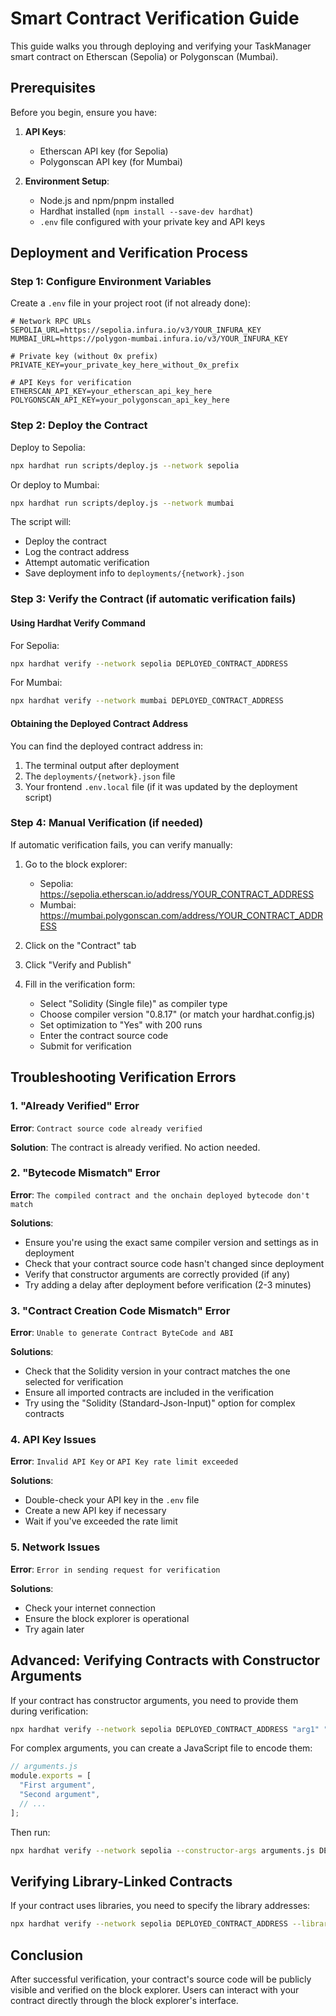 # Smart Contract Verification Guide

This guide walks you through deploying and verifying your TaskManager smart contract on Etherscan (Sepolia) or Polygonscan (Mumbai).

## Prerequisites

Before you begin, ensure you have:

1. **API Keys**:
   - Etherscan API key (for Sepolia)
   - Polygonscan API key (for Mumbai)

2. **Environment Setup**:
   - Node.js and npm/pnpm installed
   - Hardhat installed (`npm install --save-dev hardhat`)
   - `.env` file configured with your private key and API keys

## Deployment and Verification Process

### Step 1: Configure Environment Variables

Create a `.env` file in your project root (if not already done):

```
# Network RPC URLs
SEPOLIA_URL=https://sepolia.infura.io/v3/YOUR_INFURA_KEY
MUMBAI_URL=https://polygon-mumbai.infura.io/v3/YOUR_INFURA_KEY

# Private key (without 0x prefix)
PRIVATE_KEY=your_private_key_here_without_0x_prefix

# API Keys for verification
ETHERSCAN_API_KEY=your_etherscan_api_key_here
POLYGONSCAN_API_KEY=your_polygonscan_api_key_here
```

### Step 2: Deploy the Contract

Deploy to Sepolia:
```bash
npx hardhat run scripts/deploy.js --network sepolia
```

Or deploy to Mumbai:
```bash
npx hardhat run scripts/deploy.js --network mumbai
```

The script will:
- Deploy the contract
- Log the contract address
- Attempt automatic verification
- Save deployment info to `deployments/{network}.json`

### Step 3: Verify the Contract (if automatic verification fails)

#### Using Hardhat Verify Command

For Sepolia:
```bash
npx hardhat verify --network sepolia DEPLOYED_CONTRACT_ADDRESS
```

For Mumbai:
```bash
npx hardhat verify --network mumbai DEPLOYED_CONTRACT_ADDRESS
```

#### Obtaining the Deployed Contract Address

You can find the deployed contract address in:
1. The terminal output after deployment
2. The `deployments/{network}.json` file
3. Your frontend `.env.local` file (if it was updated by the deployment script)

### Step 4: Manual Verification (if needed)

If automatic verification fails, you can verify manually:

1. Go to the block explorer:
   - Sepolia: https://sepolia.etherscan.io/address/YOUR_CONTRACT_ADDRESS
   - Mumbai: https://mumbai.polygonscan.com/address/YOUR_CONTRACT_ADDRESS

2. Click on the "Contract" tab

3. Click "Verify and Publish"

4. Fill in the verification form:
   - Select "Solidity (Single file)" as compiler type
   - Choose compiler version "0.8.17" (or match your hardhat.config.js)
   - Set optimization to "Yes" with 200 runs
   - Enter the contract source code
   - Submit for verification

## Troubleshooting Verification Errors

### 1. "Already Verified" Error

**Error**: `Contract source code already verified`

**Solution**: The contract is already verified. No action needed.

### 2. "Bytecode Mismatch" Error

**Error**: `The compiled contract and the onchain deployed bytecode don't match`

**Solutions**:
- Ensure you're using the exact same compiler version and settings as in deployment
- Check that your contract source code hasn't changed since deployment
- Verify that constructor arguments are correctly provided (if any)
- Try adding a delay after deployment before verification (2-3 minutes)

### 3. "Contract Creation Code Mismatch" Error

**Error**: `Unable to generate Contract ByteCode and ABI`

**Solutions**:
- Check that the Solidity version in your contract matches the one selected for verification
- Ensure all imported contracts are included in the verification
- Try using the "Solidity (Standard-Json-Input)" option for complex contracts

### 4. API Key Issues

**Error**: `Invalid API Key` or `API Key rate limit exceeded`

**Solutions**:
- Double-check your API key in the `.env` file
- Create a new API key if necessary
- Wait if you've exceeded the rate limit

### 5. Network Issues

**Error**: `Error in sending request for verification`

**Solutions**:
- Check your internet connection
- Ensure the block explorer is operational
- Try again later

## Advanced: Verifying Contracts with Constructor Arguments

If your contract has constructor arguments, you need to provide them during verification:

```bash
npx hardhat verify --network sepolia DEPLOYED_CONTRACT_ADDRESS "arg1" "arg2"
```

For complex arguments, you can create a JavaScript file to encode them:

```javascript
// arguments.js
module.exports = [
  "First argument",
  "Second argument",
  // ...
];
```

Then run:
```bash
npx hardhat verify --network sepolia --constructor-args arguments.js DEPLOYED_CONTRACT_ADDRESS
```

## Verifying Library-Linked Contracts

If your contract uses libraries, you need to specify the library addresses:

```bash
npx hardhat verify --network sepolia DEPLOYED_CONTRACT_ADDRESS --libraries "LibraryName:0xLibraryAddress"
```

## Conclusion

After successful verification, your contract's source code will be publicly visible and verified on the block explorer. Users can interact with your contract directly through the block explorer's interface. 